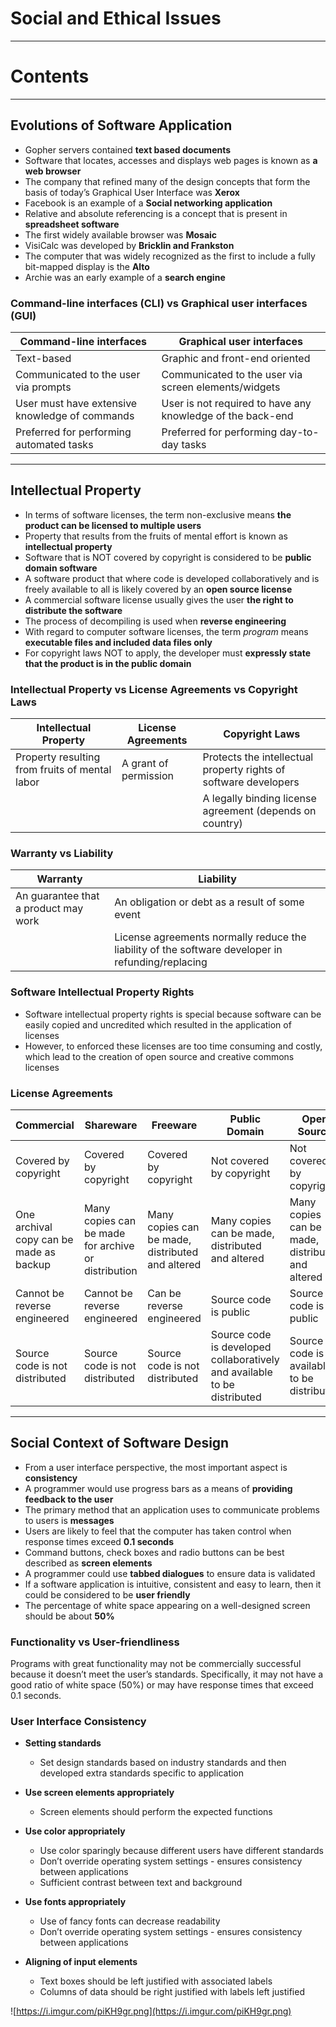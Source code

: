 # Social and Ethical Issues

---

# Contents

---

## Evolutions of Software Application

- Gopher servers contained **text based documents**
- Software that locates, accesses and displays web pages is known as **a web browser**
- The company that refined many of the design concepts that form the basis of today’s Graphical User Interface was **Xerox**
- Facebook is an example of a **Social networking application**
- Relative and absolute referencing is a concept that is present in **spreadsheet software**
- The first widely available browser was **Mosaic**
- VisiCalc was developed by **Bricklin and Frankston**
- The computer that was widely recognized as the first to include a fully bit-mapped display is the **Alto**
- Archie was an early example of a **search engine**

### Command-line interfaces (CLI) vs Graphical user interfaces (GUI)

| Command-line interfaces | Graphical user interfaces |
| --- | --- |
| Text-based | Graphic and front-end oriented |
| Communicated to the user via prompts | Communicated to the user via screen elements/widgets |
| User must have extensive knowledge of commands | User is not required to have any knowledge of the back-end |
| Preferred for performing automated tasks | Preferred for performing day-to-day tasks |

---

## Intellectual Property

- In terms of software licenses, the term non-exclusive means **the product can be licensed to multiple users**
- Property that results from the fruits of mental effort is known as **intellectual property**
- Software that is NOT covered by copyright is considered to be **public domain software**
- A software product that where code is developed collaboratively and is freely available to all is likely covered by an **open source license**
- A commercial software license usually gives the user **the right to distribute the software**
- The process of decompiling is used when **reverse engineering**
- With regard to computer software licenses, the term *program* means **executable files and included data files only**
- For copyright laws NOT to apply, the developer must **expressly state that the product is in the public domain**

### Intellectual Property vs License Agreements vs Copyright Laws

| Intellectual Property | License Agreements | Copyright Laws |
| --- | --- | --- |
| Property resulting from fruits of mental labor | A grant of permission | Protects the intellectual property rights of software developers |
|  |  | A legally binding license agreement (depends on country) |

### Warranty vs Liability

| Warranty | Liability |
| --- | --- |
| An guarantee that a product may work | An obligation or debt as a result of some event |
|  | License agreements normally reduce the liability of the software developer in refunding/replacing |

### Software Intellectual Property Rights

- Software intellectual property rights is special because software can be easily copied and uncredited which resulted in the application of licenses
- However, to enforced these licenses are too time consuming and costly, which lead to the creation of open source and creative commons licenses

### License Agreements

| Commercial | Shareware | Freeware | Public Domain | Open Source | Creative Commons |
| --- | --- | --- | --- | --- | --- |
| Covered by copyright | Covered by copyright | Covered by copyright | Not covered by copyright | Not covered by copyright | Not covered by copyright |
| One archival copy can be made as backup | Many copies can be made for archive or distribution | Many copies can be made, distributed and altered | Many copies can be made, distributed and altered | Many copies can be made, distributed and altered | Many copies can be made, distributed and altered |
| Cannot be reverse engineered | Cannot be reverse engineered | Can be reverse engineered | Source code is public | Source code is public | Source code is public |
| Source code is not distributed | Source code is not distributed | Source code is not distributed | Source code is developed collaboratively and available to be distributed | Source code is available to be distributed | Source code is available to be distributed |

---

## Social Context of Software Design

- From a user interface perspective, the most important aspect is **consistency**
- A programmer would use progress bars as a means of **providing feedback to the user**
- The primary method that an application uses to communicate problems to users is **messages**
- Users are likely to feel that the computer has taken control when response times exceed **0.1 seconds**
- Command buttons, check boxes and radio buttons can be best described as **screen elements**
- A programmer could use **tabbed dialogues** to ensure data is validated
- If a software application is intuitive, consistent and easy to learn, then it could be considered to be **user friendly**
- The percentage of white space appearing on a well-designed screen should be about **50%**

### Functionality vs User-friendliness

Programs with great functionality may not be commercially successful because it doesn’t meet the user’s standards. Specifically, it may not have a good ratio of white space (50%) or may have response times that exceed 0.1 seconds.

### User Interface Consistency

- **Setting standards**
    - Set design standards based on industry standards and then developed extra standards specific to application
- **Use screen elements appropriately**
    - Screen elements should perform the expected functions
- **Use color appropriately**
    - Use color sparingly because different users have different standards
    - Don’t override operating system settings - ensures consistency between applications
    - Sufficient contrast between text and background
- **Use fonts appropriately**
    - Use of fancy fonts can decrease readability
    - Don’t override operating system settings - ensures consistency between applications

- **Aligning of input elements**
    - Text boxes should be left justified with associated labels
    - Columns of data should be right justified with labels left justified
    

![https://i.imgur.com/piKH9gr.png](https://i.imgur.com/piKH9gr.png)